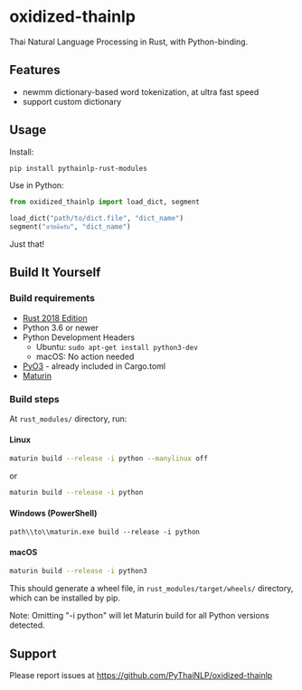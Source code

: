 # oxidized-thainlp

Thai Natural Language Processing in Rust, with Python-binding.

## Features

- newmm dictionary-based word tokenization, at ultra fast speed
- support custom dictionary

## Usage

Install:
```bash
pip install pythainlp-rust-modules
```

Use in Python:
```python
from oxidized_thainlp import load_dict, segment

load_dict("path/to/dict.file", "dict_name")
segment("สวัสดีครับ", "dict_name")
```

Just that!

## Build It Yourself

### Build requirements

- [Rust 2018 Edition](https://www.rust-lang.org/tools/install)
- Python 3.6 or newer
- Python Development Headers
  - Ubuntu: `sudo apt-get install python3-dev`
  - macOS: No action needed
- [PyO3](https://github.com/PyO3/pyo3) - already included in Cargo.toml
- [Maturin](https://github.com/PyO3/maturin)

### Build steps

At `rust_modules/` directory, run:

#### Linux
```bash
maturin build --release -i python --manylinux off
```
or
```bash
maturin build --release -i python
```

#### Windows (PowerShell)
```shell
path\\to\\maturin.exe build --release -i python
```

#### macOS
```zsh
maturin build --release -i python3
```

This should generate a wheel file, in `rust_modules/target/wheels/` directory, which can be installed by pip.

Note: Omitting "-i python" will let Maturin build for all Python versions detected.

## Support

Please report issues at https://github.com/PyThaiNLP/oxidized-thainlp
